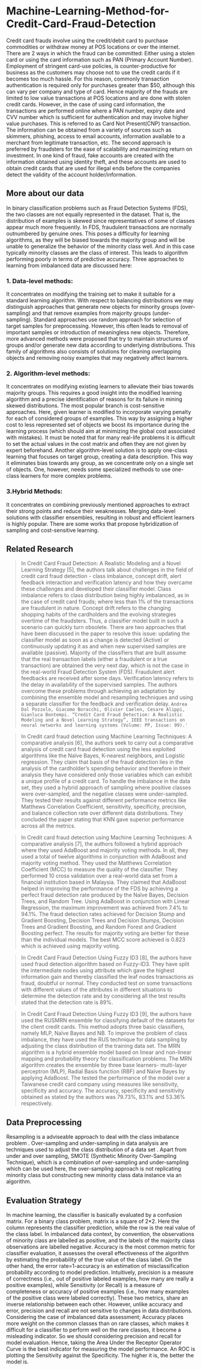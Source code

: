 # Machine-Learning-Method-for-Credit-Card-Fraud-Detection

Credit card frauds involve using the credit/debit card to purchase commodities or withdraw money at POS locations or over the internet. There are 2 ways in which the fraud can be committed: Either using a stolen card or using the card information such as PAN (Primary Account Number). 
Employment of stringent card-use policies, is counter-productive for business as the customers may choose not to use the credit cards if it becomes too much hassle. For this reason, commonly transaction authentication is required only for purchases greater than $50, although this can vary per company and type of card. Hence majority of the frauds are limited to low value transactions at POS locations and are done with stolen credit cards. However, in the case of using card information, the transactions are performed online where a PAN number, expiry date and CVV number which is sufficient for authentication and may involve higher value purchases. This is referred to as Card Not Present(CNP) transaction. The information can be obtained from a variety of sources such as skimmers, phishing, access to email accounts, information available to a merchant from legitimate transaction, etc. The second approach is preferred by fraudsters for the ease of scalability and maximizing return on investment. In one kind of fraud, fake accounts are created with the information obtained using identity theft, and these accounts are used to obtain credit cards that are used for illegal ends before the companies detect the validity of the account holder/information. 

## More about our data

In binary classification problems such as Fraud Detection Systems (FDS), the two classes are not equally represented in the dataset. That is, the distribution of examples is skewed since representatives of some of classes appear much more frequently. In FDS, fraudulent transactions are normally outnumbered by genuine ones. This poses a difficulty for learning algorithms, as they will be biased towards the majority group and will be unable to generalize the behavior of the minority class well. And in this case typically minority classes are the class of interest. This leads to algorithm performing poorly in terms of predictive accuracy.
Three approaches to learning from imbalanced data are discussed here:

### 1. Data-level methods: 
It concentrates on modifying the training set to make it suitable for a standard learning algorithm. With respect to balancing distributions we may distinguish approaches that generate new objects for minority groups (over-sampling) and that remove examples from majority groups (under-sampling). Standard approaches use random approach for selection of target samples for preprocessing. However, this often leads to removal of important samples or introduction of meaningless new objects. Therefore, more advanced methods were proposed that try to maintain structures of groups and/or generate new data according to underlying distributions. This family of algorithms also consists of solutions for cleaning overlapping objects and removing noisy examples that may negatively affect learners.

### 2.	Algorithm-level methods: 
It concentrates on modifying existing learners to alleviate their bias towards majority groups. This requires a good insight into the modified learning algorithm and a precise identification of reasons for its failure in mining skewed distributions. The most popular branch is cost-sensitive approaches. Here, given learner is modified to incorporate varying penalty for each of considered groups of examples. This way by assigning a higher cost to less represented set of objects we boost its importance during the learning process (which should aim at minimizing the global cost associated with mistakes). It must be noted that for many real-life problems it is difficult to set the actual values in the cost matrix and often they are not given by expert beforehand. Another algorithm-level solution is to apply one-class learning that focuses on target group, creating a data description. This way it eliminates bias towards any group, as we concentrate only on a single set of objects. One, however, needs some specialized methods to use one-class learners for more complex problems.

### 3.Hybrid Methods:
It concentrates on combining previously mentioned approaches to extract their strong points and reduce their weaknesses. Merging data-level solutions with classifier ensembles, resulting in robust and efficient learners is highly popular. There are some works that propose hybridization of sampling and cost-sensitive learning.

## Related Research

>In Credit Card Fraud Detection: A Realistic Modeling and a Novel Learning Strategy [5], the authors talk about challenges in the field of credit card fraud detection - class imbalance, concept drift, alert feedback interaction and verification latency and how they overcame these challenges and developed their classifier model. Class imbalance refers to class distribution being highly imbalanced, as in the case of credit card frauds; where less than 1% of the transactions are fraudulent in nature. Concept drift refers to the changing shopping habits of the cardholders and the evolving strategies overtime of the fraudsters. Thus, a classifier model built in such a scenario can quickly turn obsolete. There are two approaches that have been discussed in the paper to resolve this issue: updating the classifier model as soon as a change is detected (Active) or continuously updating it as and when new supervised samples are available (passive). Majority of the classifiers that are built assume that the real transaction labels (either a fraudulent or a true transaction) are obtained the very next day, which is not the case in the real-world Fraud Detection System (FDS). Fraudulent alert feedbacks are received after some days. Verification latency refers to the delay in availability of the supervised samples. The authors overcome these problems through achieving an adaptation by combining the ensemble model and resampling techniques and using a separate classifier for the feedback and verification delay. `Andrea Dal Pozzolo, Giacomo Boracchi, Olivier Caelen, Cesare Alippi, Gianluca Bontempi. “Credit Card Fraud Detection: A Realistic Modeling and a Novel Learning Strategy”, IEEE transactions on neural networks and learning systems (Volume: PP, Issue: 99).'`

>In Credit card fraud detection using Machine Learning Techniques: A comparative analysis [6], the authors seek to carry out a comparative analysis of credit card fraud detection using the less exploited algorithms like the Naïve Bayes, K-nearest neighbors, and Logistic regression. They claim that basis of the fraud detection lies in the analysis of the cardholder’s spending behavior and therefore in their analysis they have considered only those variables which can exhibit a unique profile of a credit card. To handle the imbalance in the data set, they used a hybrid approach of sampling where positive classes were over-sampled, and the negative classes were under-sampled. They tested their results against different performance metrics like Matthews Correlation Coefficient, sensitivity, specificity, precision, and balance collection rate over different data distributions. They concluded the paper stating that KNN gave superior performance across all the metrics.

>In Credit card fraud detection using Machine Learning Techniques: A comparative analysis [7], the authors followed a hybrid approach where they used AdaBoost and majority voting methods. In all, they used a total of twelve algorithms in conjunction with AdaBoost and majority voting method. They used the Matthews Correlation Coefficient (MCC) to measure the quality of the classifier. They performed 10 cross validation over a real-world data set from a financial institution based in Malaysia. They claimed that AdaBoost helped in improving the performance of the FDS by achieving a perfect fraud detection rate produced by the Naïve Bayes, Decision Trees, and Random Tree. Using AdaBoost in conjunction with Linear Regression, the maximum improvement was achieved from 7.4% to 94.1%. The fraud detection rates achieved for Decision Stump and Gradient Boosting, Decision Trees and Decision Stumps, Decision Trees and Gradient Boosting, and Random Forest and Gradient Boosting perfect. The results for majority voting are better for these than the individual models. The best MCC score achieved is 0.823 which is achieved using majority voting.

>In Credit Card Fraud Detection Using Fuzzy ID3  [8], the authors have used fraud detection algorithm based on Fuzzy-ID3. They have split the intermediate nodes using attribute which gave the highest information gain and thereby classified the leaf nodes transactions as fraud, doubtful or normal. They conducted test on some transactions with different values of the attributes in different situations to determine the detection rate and by considering all the test results stated that the detection rate is 89%.

>In Credit Card Fraud Detection Using Fuzzy ID3  [9], the authors have used the RUSMRN ensemble for classifying default of the datasets for the client credit cards.  This method adopts three basic classifiers, namely MLP, Naïve Bayes and NB. To improve the problem of class imbalance, they have used the RUS technique for data sampling by adjusting the class distribution of the training data set. The MRN algorithm is a hybrid ensemble model based on linear and non-linear mapping and probability theory for classification problems. The MRN algorithm creates the ensemble by three base learners- multi-layer perceptron (MLP), Radial Basis function (RBF) and Naïve Bayes by applying AdaBoost. The tested the performance of the model over a Taiwanese credit card company using measures like sensitivity, specificity and accuracy. The accuracy, specificity and sensitivity obtained as stated by the authors was 79.73%, 83.1% and 53.36% respectively.

## Data Preprocessing

Resampling is a adviseable approach to deal with the class imbalance problem . Over-sampling and under-sampling in data analysis are techniques used to adjust the class distribution of a data set . Apart from under and over sampling,  SMOTE (Synthetic Minority Over-Sampling Technique), which is a combination of over-sampling and under-sampling which can be used here,  the over-sampling approach is not replicating minority class but constructing new minority class data instance via an algorithm.


## Evaluation Strategy

In machine learning, the classifier is basically evaluated by a confusion matrix. For a binary class problem, matrix is a square of 2*2. Here the column represents the classifier prediction, while the row is the real value of the class label. In imbalanced data context, by convention, the observations of minority class are labelled as positive, and the labels of the majority class observations are labelled negative. 
Accuracy is the most common metric for classifier evaluation, it assesses the overall effectiveness of the algorithm by estimating the probability of the true value of the class label. On the other hand, the error rate=1-accuracy is an estimation of misclassification probability according to model prediction. Intuitively, precision is a measure of correctness (i.e., out of positive labeled examples, how many are really a positive examples), while Sensitivity (or Recall) is a measure of completeness or accuracy of positive examples (i.e., how many examples of the positive class were labeled correctly). These two metrics, share an inverse relationship between each other. However, unlike accuracy and error, precision and recall are not sensitive to changes in data distributions. Considering the case of imbalanced data assessment; Accuracy places more weight on the common classes than on rare classes, which makes it difficult for a classifier to perform well on the rare classes, it become a misleading indicator. So we should considering precision and recall for model evaluation. 
Hence, taking the Area Under the Receptor Operator Curve is the best indicator for measuring the model performance. An ROC is plotting the Sensitivity against the Specificity. The higher it is, the better the model is.


